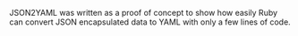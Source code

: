 JSON2YAML was written as a proof of concept to show how easily Ruby can convert JSON encapsulated data to YAML with only a few lines of code.